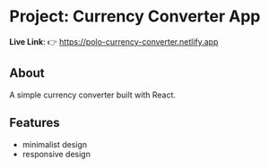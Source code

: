 # Project: Currency Converter App

**Live Link**:
👉 https://polo-currency-converter.netlify.app

## About

A simple currency converter built with React.

## Features

- minimalist design
- responsive design
